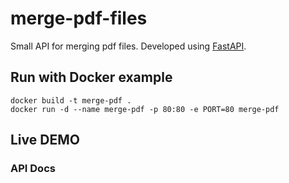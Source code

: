 # merge-pdf-files

Small API for merging pdf files. Developed using [FastAPI](https://fastapi.tiangolo.com/).

## Run with Docker example

    docker build -t merge-pdf .
    docker run -d --name merge-pdf -p 80:80 -e PORT=80 merge-pdf
    
## Live DEMO


### API Docs
